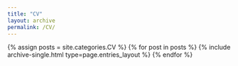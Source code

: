 ```yaml
---
title: "CV"
layout: archive
permalink: /CV/
---
```

{% assign posts = site.categories.CV %}
{% for post in posts %} {% include archive-single.html type=page.entries_layout %} {% endfor %}